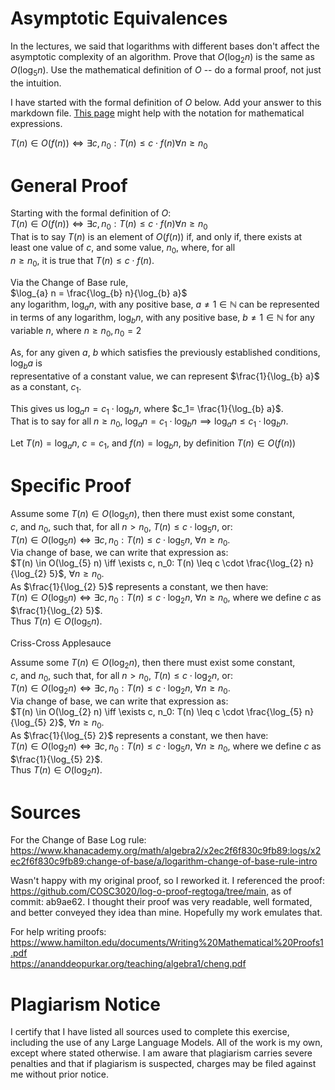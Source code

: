 # Asymptotic Equivalences

In the lectures, we said that logarithms with different bases don't affect the
asymptotic complexity of an algorithm. Prove that $O(\log_{2} n)$ is the same as
$O(\log_{5} n)$. Use the mathematical definition of $O$ -- do a formal proof,
not just the intuition.

I have started with the formal definition of $O$ below. Add your answer to this
markdown file. [This
page](https://docs.github.com/en/get-started/writing-on-github/working-with-advanced-formatting/writing-mathematical-expressions)
might help with the notation for mathematical expressions.

$T(n) \in O(f(n)) \iff \exists c, n_0: T(n) \leq c \cdot f(n) \forall n \geq n_0$  

# General Proof  

Starting with the formal definition of $O$:  
$T(n) \in O(f(n)) \iff \exists c, n_0: T(n) \leq c \cdot f(n) \forall n \geq n_0$  
That is to say $T(n)$ is an element of $O(f(n))$ if, and only if, there exists at  
least one value of $c$, and some value, $n_0$, where, for all  
$n \ge n_0$, it is true that $T(n) \le c \cdot f(n)$.  

Via the Change of Base rule,  
$\log_{a} n = \frac{\log_{b} n}{\log_{b} a}$  
any logarithm, $\log_{a} n$, with any positive base, $a \neq 1 \in \mathbb{N}$ can be represented  
in terms of any logarithm, $\log_{b} n$, with any positive base, $b \neq 1 \in \mathbb{N}$ for any  
variable $n$, where $n \geq n_0, n_0 = 2$  

As, for any given $a$, $b$ which satisfies the previously established conditions, $\log_{b} a$ is  
representative of a constant value, we can represent $\frac{1}{\log_{b} a}$ as a constant, $c_1$.

This gives us $\log_{a} n=c_1 \cdot \log_{b} n$, where $c_1= \frac{1}{\log_{b} a}$.  
That is to say for all $n \geq n_0$, $\log_{a} n=c_1 \cdot \log_{b} n \implies \log_{a} n \leq c_1 \cdot \log_{b} n$.

Let $T(n)= \log_{a} n$, $c=c_1$, and $f(n)=\log_{b} n$, by definition $T(n) \in O(f(n))$

# Specific Proof

Assume some $T(n) \in O(\log_{5} n)$, then there must exist some constant,  
$c$, and $n_0$, such that, for all $n > n_0$, $T(n) \leq c \cdot \log_{5} n$, or:  
$T(n) \in O(\log_{5} n) \iff \exists c, n_0: T(n) \leq c \cdot \log_{5} n$, $\forall n \geq n_0$.  
Via change of base, we can write that expression as:  
$T(n) \in O(\log_{5} n) \iff \exists c, n_0: T(n) \leq c \cdot \frac{\log_{2} n}{\log_{2} 5}$, $\forall n \geq n_0$.  
As $\frac{1}{\log_{2} 5}$ represents a constant, we then have:  
$T(n) \in O(\log_{5} n) \iff \exists c, n_0: T(n) \leq c \cdot \log_{2} n$, $\forall n \geq n_0$, where we define $c$ as $\frac{1}{\log_{2} 5}$.  
Thus $T(n) \in O(\log_{5} n)$.  

Criss-Cross Applesauce  

Assume some $T(n) \in O(\log_{2} n)$, then there must exist some constant,  
$c$, and $n_0$, such that, for all $n > n_0$, $T(n) \leq c \cdot \log_{2} n$, or:  
$T(n) \in O(\log_{2} n) \iff \exists c, n_0: T(n) \leq c \cdot \log_{2} n$, $\forall n \geq n_0$.  
Via change of base, we can write that expression as:  
$T(n) \in O(\log_{2} n) \iff \exists c, n_0: T(n) \leq c \cdot \frac{\log_{5} n}{\log_{5} 2}$, $\forall n \geq n_0$.  
As $\frac{1}{\log_{5} 2}$ represents a constant, we then have:  
$T(n) \in O(\log_{2} n) \iff \exists c, n_0: T(n) \leq c \cdot \log_{5} n$, $\forall n \geq n_0$, where we define $c$ as $\frac{1}{\log_{5} 2}$.  
Thus $T(n) \in O(\log_{2} n)$.

# Sources

For the Change of Base Log rule:  
https://www.khanacademy.org/math/algebra2/x2ec2f6f830c9fb89:logs/x2ec2f6f830c9fb89:change-of-base/a/logarithm-change-of-base-rule-intro  

Wasn't happy with my original proof, so I reworked it. I referenced the proof: https://github.com/COSC3020/log-o-proof-regtoga/tree/main, as of commit: ab9ae62. I thought their proof was very readable, well formated, and better conveyed they idea than mine. Hopefully my work emulates that.

For help writing proofs:  
https://www.hamilton.edu/documents/Writing%20Mathematical%20Proofs1.pdf  
https://ananddeopurkar.org/teaching/algebra1/cheng.pdf  

# Plagiarism Notice

I certify that I have listed all sources used to complete this exercise, including the use of any Large Language Models. All of the work is my own, except where stated otherwise. I am aware that plagiarism carries severe penalties and that if plagiarism is suspected, charges may be filed against me without prior notice.
